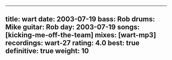 
---
title: wart
date: 2003-07-19
bass:	Rob
drums:	Mike
guitar:	Rob
day: 2003-07-19
songs: [kicking-me-off-the-team]
mixes: [wart-mp3]
recordings: wart-27
rating: 4.0
best: true
definitive: true
weight: 10
---
